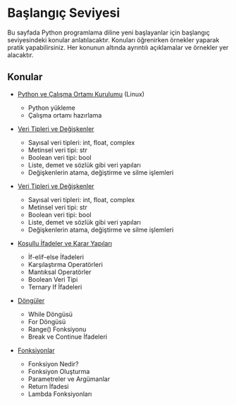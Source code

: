 # Başlangıç Seviyesi

Bu sayfada Python programlama diline yeni başlayanlar için başlangıç seviyesindeki konular anlatılacaktır. Konuları öğrenirken örnekler yaparak pratik yapabilirsiniz. Her konunun altında ayrıntılı açıklamalar ve örnekler yer alacaktır.

## Konular

- [Python ve Çalışma Ortamı Kurulumu](#python-ve-calisma-ortami-kurulumu.md) (Linux)
    - Python yükleme
    - Çalışma ortamı hazırlama
    
- [Veri Tipleri ve Değişkenler](#veri-tipleri-ve-değişkenler.md)
    - Sayısal veri tipleri: int, float, complex
    - Metinsel veri tipi: str
    - Boolean veri tipi: bool
    - Liste, demet ve sözlük gibi veri yapıları
    - Değişkenlerin atama, değiştirme ve silme işlemleri

- [Veri Tipleri ve Değişkenler](#veri-tipleri-ve-değişkenler.md)
    - Sayısal veri tipleri: int, float, complex
    - Metinsel veri tipi: str
    - Boolean veri tipi: bool
    - Liste, demet ve sözlük gibi veri yapıları
    - Değişkenlerin atama, değiştirme ve silme işlemleri

- [Koşullu İfadeler ve Karar Yapıları](#koşullu-ifadeler-ve-karar-yapıları)
    - İf-elif-else İfadeleri
    - Karşılaştırma Operatörleri
    - Mantıksal Operatörler
    - Boolean Veri Tipi
    - Ternary If İfadeleri

- [Döngüler](#döngüler)
    - While Döngüsü
    - For Döngüsü
    - Range() Fonksiyonu
    - Break ve Continue İfadeleri

- [Fonksiyonlar](#fonksiyonlar)
    - Fonksiyon Nedir?
    - Fonksiyon Oluşturma
    - Parametreler ve Argümanlar
    - Return İfadesi
    - Lambda Fonksiyonları




